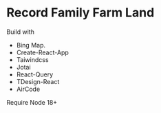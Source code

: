 # Record Family Farm Land

Build with
- Bing Map.
- Create-React-App
- Taiwindcss
- Jotai
- React-Query
- TDesign-React
- AirCode

Require Node 18+

